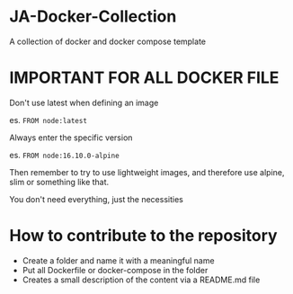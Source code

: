 # JA-Docker-Collection

A collection of docker and docker compose template


# IMPORTANT FOR ALL DOCKER FILE

Don't use latest when defining an image

es. `FROM node:latest`

Always enter the specific version

es. `FROM node:16.10.0-alpine`

Then remember to try to use lightweight images, and therefore use alpine,
slim or something like that.

You don't need everything, just the necessities


# How to contribute to the repository

- Create a folder and name it with a meaningful name
- Put all Dockerfile or docker-compose in the folder
- Creates a small description of the content via a README.md file